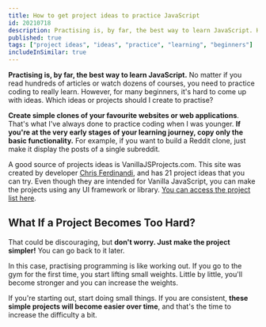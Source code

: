 ```yaml
---
title: How to get project ideas to practice JavaScript
id: 20210718
description: Practising is, by far, the best way to learn JavaScript. Here's some ideas to come up with new project ideas.
published: true
tags: ["project ideas", "ideas", "practice", "learning", "beginners"]
includeInSimilar: true
---
```

**Practising is, by far, the best way to learn JavaScript.** No matter if you read hundreds of articles or watch dozens of courses, you need to practice coding to really learn. However, for many beginners, it's hard to come up with ideas. Which ideas or projects should I create to practise?

**Create simple clones of your favourite websites or web applications**. That's what I've always done to practice coding when I was younger. **If you're at the very early stages of your learning journey, copy only the basic functionality.** For example, if you want to build a Reddit clone, just make it display the posts of a single subreddit.

A good source of projects ideas is VanillaJSProjects.com. This site was created by developer [Chris Ferdinandi](https://gomakethings.com/), and has 21 project ideas that you can try. Even though they are intended for Vanilla JavaScript, you can make the projects using any UI framework or library. [You can access the project list here](https://vanillajsprojects.com).

## What If a Project Becomes Too Hard?

That could be discouraging, but **don't worry. Just make the project simpler!** You can go back to it later.

In this case, practising programming is like working out. If you go to the gym for the first time, you start lifting small weights. Little by little, you'll become stronger and you can increase the weights.

If you're starting out, start doing small things. If you are consistent, **these simple projects will become easier over time**, and that's the time to increase the difficulty a bit.
